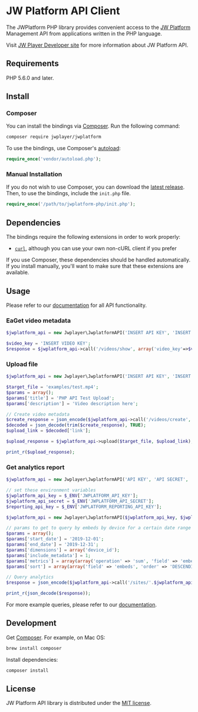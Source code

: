 # JW Platform API Client

The JWPlatform PHP library provides convenient access to the
[JW Platform](https://www.jwplayer.com/products/jwplatform/)
Management API from applications written in the PHP language.

Visit [JW Player Developer site](https://developer.jwplayer.com/jw-platform/)
for more information about JW Platform API.

## Requirements

PHP 5.6.0 and later.

## Install

### Composer

You can install the bindings via [Composer](http://getcomposer.org/). Run the following command:

```bash
composer require jwplayer/jwplatform
```

To use the bindings, use Composer's [autoload](https://getcomposer.org/doc/01-basic-usage.md#autoloading):

```php
require_once('vendor/autoload.php');
```

### Manual Installation

If you do not wish to use Composer, you can download the
[latest release](https://github.com/jwplayer/jwplatform-php/releases).
Then, to use the bindings, include the `init.php` file.

```php
require_once('/path/to/jwplatform-php/init.php');
```

## Dependencies

The bindings require the following extensions in order to work properly:

- [`curl`](https://secure.php.net/manual/en/book.curl.php), although you can use your own non-cURL client if you prefer

If you use Composer, these dependencies should be handled automatically. If you install manually, you'll want to make sure that these extensions are available.

## Usage

Please refer to our [documentation](https://developer.jwplayer.com/) for all API functionality.

### EaGet video metadata

```php
$jwplatform_api = new Jwplayer\JwplatformAPI('INSERT API KEY', 'INSERT API SECRET');

$video_key = 'INSERT VIDEO KEY';
$response = $jwplatform_api->call('/videos/show', array('video_key'=>$video_key));
```

### Upload file

```php
$jwplatform_api = new Jwplayer\JwplatformAPI('INSERT API KEY', 'INSERT API SECRET');

$target_file = 'examples/test.mp4';
$params = array();
$params['title'] = 'PHP API Test Upload';
$params['description'] = 'Video description here';

// Create video metadata
$create_response = json_encode($jwplatform_api->call('/videos/create', $params));
$decoded = json_decode(trim($create_response), TRUE);
$upload_link = $decoded['link'];

$upload_response = $jwplatform_api->upload($target_file, $upload_link);

print_r($upload_response);
```

### Get analytics report

```php
$jwplatform_api = new Jwplayer\JwplatformAPI('API KEY', 'API SECRET', 'REPORTING API KEY');

// set these environment variables
$jwplatform_api_key = $_ENV['JWPLATFORM_API_KEY'];
$jwplatform_api_secret = $_ENV['JWPLATFORM_API_SECRET'];
$reporting_api_key = $_ENV['JWPLATFORM_REPORTING_API_KEY'];

$jwplatform_api = new Jwplayer\JwplatformAPI($jwplatform_api_key, $jwplatform_api_secret, $reporting_api_key);

// params to get to query by embeds by device for a certain date range
$params = array();
$params['start_date'] = '2019-12-01';
$params['end_date'] = '2019-12-31';
$params['dimensions'] = array('device_id');
$params['include_metadata'] = 1;
$params['metrics'] = array(array('operation' => 'sum', 'field' => 'embeds'));
$params['sort'] = array(array('field' => 'embeds', 'order' => 'DESCENDING'));

// Query analytics
$response = json_encode($jwplatform_api->call('/sites/'.$jwplatform_api_key.'/analytics/queries', $params, 'v2'));

print_r(json_decode($response));
```

For more example queries, please refer to our [documentation](https://developer.jwplayer.com/jwplayer/docs/analytics-example-report-queries).

## Development

Get [Composer][composer]. For example, on Mac OS:

```bash
brew install composer
```

Install dependencies:

```bash
composer install
```

## License

JW Platform API library is distributed under the
[MIT license](https://github.com/jwplayer/jwplatform-php/blob/master/LICENSE).

[composer]: https://getcomposer.org/
[curl]: http://curl.haxx.se/docs/caextract.html
